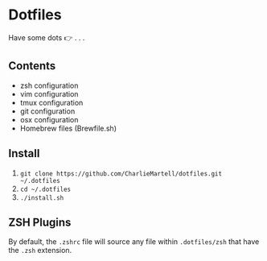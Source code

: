 # Dotfiles

Have some dots :point_right: . . . 

## Contents

+ zsh configuration
+ vim configuration
+ tmux configuration
+ git configuration
+ osx configuration
+ Homebrew files (Brewfile.sh)

## Install

1. `git clone https://github.com/CharlieMartell/dotfiles.git ~/.dotfiles`
1. `cd ~/.dotfiles`
1. `./install.sh`

## ZSH Plugins

By default, the `.zshrc` file will source any file within `.dotfiles/zsh` that have the `.zsh` extension.
